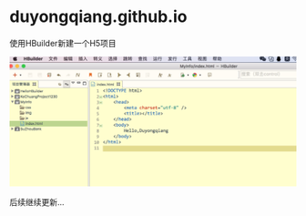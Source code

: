 # duyongqiang.github.io
使用HBuilder新建一个H5项目

![图片](https://github.com/bluesky1989/duyongqiang.github.io/blob/master/test11.png)

后续继续更新...
